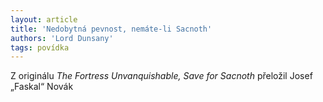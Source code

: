 ```yaml
---
layout: article
title: 'Nedobytná pevnost, nemáte-li Sacnoth'
authors: 'Lord Dunsany'
tags: povídka
---
```


Z originálu *The Fortress Unvanquishable, Save for Sacnoth* přeložil Josef „Faskal“ Novák

